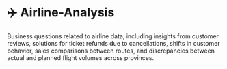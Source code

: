# ✈️ Airline-Analysis
Business questions related to airline data, including insights from customer reviews, solutions for ticket refunds due to cancellations, shifts in customer behavior, sales comparisons between routes, and discrepancies between actual and planned flight volumes across provinces.

